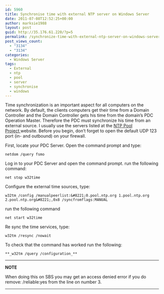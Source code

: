 ```yaml
---
id: 5960
title: Synchronise time with external NTP server on Windows Server
date: 2011-07-08T12:52:25+00:00
author: marksie1988
layout: post
guid: http://35.176.61.220/?p=5
permalink: /synchronize-time-with-external-ntp-server-on-windows-server/
post_views_count:
  - "3134"
  - "3134"
categories:
  - Windows Server
tags:
  - External
  - ntp
  - pool
  - server
  - synchronise
  - windows
---
```

Time synchronization is an important aspect for all computers on the network. By default, the clients computers get their time from a Domain Controller and the Domain Controller gets his time from the domain’s PDC Operation Master. Therefore the PDC must synchronize his time from an external source. I usually use the servers listed at the <a title="NTP Pool Project" href="http://www.pool.ntp.org/" target="_blank">NTP Pool Project </a>website. Before you begin, don’t forget to open the default UDP 123 port (in- and outbound) on your firewall.<!--more-->

First, locate your PDC Server. Open the command prompt and type:
```
netdom /query fsmo
```

Log in to your PDC Server and open the command prompt.
run the following command:
```
net stop w32time
```

Configure the external time sources, type:
```
w32tm /config /manualpeerlist:&#8221;0.pool.ntp.org 1.pool.ntp.org 2.pool.ntp.org&#8221;,0x8 /syncfromflags:MANUAL
```

run the following command
```
net start w32time
```

Re sync the time services, type:
```
w32tm /resync /nowait
```

To check that the command has worked run the following:
```
**_w32tm /query /configuration_**
```

---
**NOTE**

When doing this on SBS you may get an access denied error if you do remove: /reliable:yes from the line on number 3.

---
